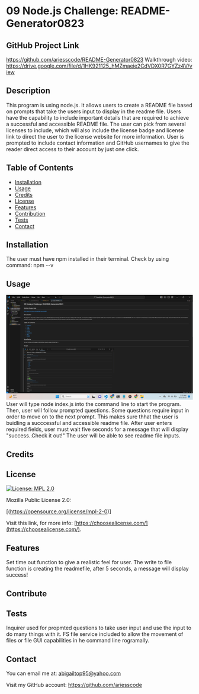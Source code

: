 # 09 Node.js Challenge: README-Generator0823

## GitHub Project Link
  https://github.com/ariesscode/README-Generator0823
  Walkthrough video:
  https://drive.google.com/file/d/1HK921125_hMZmaeie2CdVDX0R7GYZz4V/view

## Description
This program is using node.js. It allows users to create a README file based on prompts that take the users input to display in the readme file. Users have the capability to include important details that are required to achieve a successful and accessible README file. The user can pick from several licenses to include, which will also include the license badge and license link to direct the user to the license website for more information. User is prompted to include contact information and GitHub usernames to give the reader direct access to their account by just one click.



## Table of Contents 

- [Installation](#installation)
- [Usage](#usage)
- [Credits](#credits)
- [License](#license)
- [Features](#features)
- [Contribution](#contribute)
- [Tests](#tests)
- [Contact](#contact)


## Installation
The user must have npm installed in their terminal. Check by using command: npm --v


## Usage
![sample](Assets/images/screenshot.png) User will type node index.js into the command line to start the program. Then, user will follow prompted questions. Some questions require input in order to move on to the next prompt. This makes sure thhat the user is buidling a succcessful and accessible readme file. After user enters required fields, user must wait five seconds for a message that will display "success..Check it out!" The user will be able to see readme file inputs.


## Credits


## License
[![License: MPL 2.0](https://img.shields.io/badge/License-MPL_2.0-brightgreen.svg)](https://opensource.org/licenses/MPL-2.0)

  Mozilla Public License 2.0:

  [(https://opensource.org/license/mpl-2-0)]

    

Visit this link, for more info: [https://choosealicense.com/](https://choosealicense.com/).


## Features

Set time out function to give a realistic feel for user. The write to file function is creating the readmefile, after 5 seconds, a message will display success!

## Contribute


## Tests
Inquirer used for propmted questions to take user input and use the input to do many things with it. FS file service included to allow the movement of files or file GUI capabilities in he command line rogramally.

## Contact
You can email me at:
abigailtop95@yahoo.com

Visit my GitHub account:
https://github.com/ariesscode


